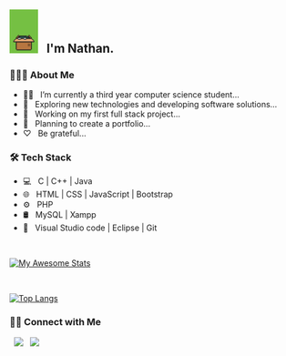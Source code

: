 <h2> <img src="https://github.com/nathanlao/nathanlao/blob/main/giphy.gif" width="50"> &nbsp I'm Nathan.</h2> 





<h3> 👨🏻‍💻 About Me </h3>

- 👨‍🎓 &nbsp; I’m currently a third year computer science student...
- 🤔 &nbsp; Exploring new technologies and developing software solutions...
- 🌱 &nbsp; Working on my first full stack project...
- 🚴‍ &nbsp; Planning to create a portfolio...
- ♡ &nbsp; Be grateful...

<h3>🛠 Tech Stack</h3>

- 💻 &nbsp; C | C++ | Java  
- 🌐 &nbsp; HTML | CSS | JavaScript | Bootstrap 
- ⚙️ &nbsp; PHP
- 🛢 &nbsp; MySQL | Xampp
- 🔧 &nbsp; Visual Studio code | Eclipse | Git

<br>

[![My Awesome Stats](https://awesome-github-stats.azurewebsites.net/user-stats/nathanlao?cardType=level&Text=D3D3D3&Background=130F40&Title=7A7ADB&Ring=7A7ADB)](https://git.io/awesome-stats-card)

</br>

[![Top Langs](https://github-readme-stats.vercel.app/api/top-langs/?username=nathanlao&layout=compact&line_height=20&title_color=7A7ADB&text_color=D3D3D3&bg_color=0,000000,130F40)](https://github.com/anuraghazra/github-readme-stats)

<h3> 🤝🏻 Connect with Me </h3>

<p align="left">
&nbsp; <a href="https://www.instagram.com/nathanloaaa/" target="_blank" rel="noopener noreferrer"><img src="https://img.icons8.com/plasticine/100/000000/instagram-new.png" width="50" /></a>  
&nbsp; <a href="mailto:laoguanhua1015@gmail.com" target="_blank" rel="noopener noreferrer"><img src="https://img.icons8.com/plasticine/100/000000/gmail.png"  width="50" /></a>
</p>
